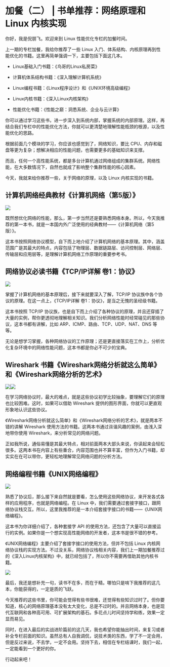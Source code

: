 # 加餐（二） | 书单推荐：网络原理和 Linux 内核实现
你好，我是倪朋飞。欢迎来到 Linux 性能优化专栏的加餐时间。

上一期的专栏加餐，我给你推荐了一些 Linux 入门、体系结构、内核原理再到性能优化的书籍。这里再简单强调一下，主要包括下面这几本。

* Linux基础入门书籍：《鸟哥的Linux私房菜》

* 计算机体系结构书籍：《深入理解计算机系统》

* Linux编程书籍：《Linux程序设计》和《UNIX环境高级编程》

* Linux内核书籍：《深入Linux内核架构》

* 性能优化书籍：《性能之巅：洞悉系统、企业与云计算》

你可以通过学习这些书，进一步深入到系统内部，掌握系统的内部原理。这样，再结合我们专栏中的性能优化方法，你就可以更清楚地理解性能瓶颈的根源，以及性能优化的思路。

根据前面几个模块的学习，你应该也感觉到了，网络知识，要比 CPU、内存和磁盘等更为复杂；想解决相应的性能问题，也需要更多的基础知识来支撑。

而且，任何一个高性能系统，都是多台计算机通过网络组成的集群系统。网络性能，在大多数情况下，自然也就成了影响整个集群性能的核心因素。

今天，我就来给你推荐一些，关于网络的原理，以及 Linux 内核实现的书籍。

## 计算机网络经典教材《计算机网络（第5版）》

![](./httpsstatic001geekbangorgresourceimagece36cef3bf15fa095140d499ba56fe4f2e36.png)

既然想优化网络的性能，那么，第一步当然还是要熟悉网络本身。所以，今天我推荐的第一本书，就是一本国内外广泛使用的经典教材——《计算机网络（第5版）》。

<!-- [[[read_end]]] -->

这本书按照网络协议模型，自下而上地介绍了计算机网络的基本原理。其中，涵盖范围广是其最大的特点，内容包括了物理层、数据链路层、访问控制层、网络层、传输层和应用层等，是理解计算机网络工作原理的重要参考书。

## 网络协议必读书籍《TCP/IP详解 卷1：协议》

![](./httpsstatic001geekbangorgresourceimage075607732b5c083e68874e0796a6ba708f56.png)

掌握了计算机网络的基本原理后，接下来就要深入了解，TCP/IP 协议族中各个协议的原理。在这一点上，《TCP/IP详解 卷1：协议》，是当之无愧的圣经级书籍。

这本书按照 TCP/IP 协议族，也是自下而上介绍了各种协议的原理，并且还穿插了大量的实例，帮你更透彻地理解相关知识。我们分析网络性能时经常碰见的那些协议，这本书都有讲解，比如 ARP、ICMP、路由、TCP、UDP、NAT、DNS 等等。

无论是想学习掌握，各种网络协议的工作原理；还是更直接落实在工作上，分析优化复杂环境中的网络性能问题，这本书都是你必不可少的宝典。

## Wireshark 书籍《Wireshark网络分析就这么简单》和《Wireshark网络分析的艺术》

![](./httpsstatic001geekbangorgresourceimagefe79feaf5c9f1b5dd8c4a1546344c67e3979.png)![](./httpsstatic001geekbangorgresourceimage27f6278f19c944ae955de49575bca3fde0f6.png)

在学习网络协议时，最大的难点，就是这些协议初学比较抽象，要理解它们的原理也比较困难。这时，如果可以借助 Wireshark 提供的图形界面，你就可以更直观形象地认识这些协议。

《Wireshark网络分析就这么简单》和《Wireshark网络分析的艺术》，就是两本不错的讲解 Wireshark 使用方法的书籍。这两本书通过诙谐风趣的案例，由浅入深地带你使用 Wireshark，来分析常见的网络问题。

正如我所说，通俗易懂是其最大特点，相对前面两本大部头来说，你读起来会轻松很多。这两本书在内容上有些重合，内容范围也并不算丰富，但作为入门书籍，却实实在在可以带你，更轻松地理解常见网络问题的分析方法。

## 网络编程书籍《UNIX网络编程》

![](./httpsstatic001geekbangorgresourceimage747e74f218f137c7a61d7cb40c117831137e.png)

熟悉了协议后，那么接下来自然就是要看，怎么使用这些网络协议，来开发各式各样的应用程序，也就是网络编程。在 Linux 中，我们需要通过套接字接口，跟网络协议栈交互。所以，这里我推荐的是一本介绍套接字接口的书籍——《UNIX网络编程》。

这本书为你详细介绍了，各种套接字 API 的使用方法，还包含了大量可以直接运行的实例。如果你是一个想实现高性能网络的开发者，这本书是很不错的参考。

《UNIX网络编程》主要介绍了套接字接口的使用方法，但并不包括 Linux 内核网络协议栈的实现方法。不过没关系，网络协议栈相关内容，我们上一期加餐推荐过的《深入Linux内核架构》中，就已经包括了，所以你不需要再借助其他内核书籍。

![](./httpsstatic001geekbangorgresourceimagee15ee1ed53283b51ed81a96b9c9d2e72d65e.png)

最后，我还是想补充一句，读书不在多，而在于精。哪怕只是啃下我推荐的这几本，你能获得的，一定是质的飞跃。

今天推荐的这些书里，你可能会觉得有些书很难，还觉得有些知识过时了。但你要知道，核心的网络原理基本没有太大变化，总是不过时的。并且网络本身，也是现代互联网和各种高可用、可扩展架构的基石。多花点儿时间坚持学和练，效果一定显而易见。

同时，在进入最后的实战进阶篇前的这几天，我也希望你能抽出时间，来复习或者补全专栏前面的知识。虽然总有人自我调侃，说技术类的东西，学了不一定会用，但是反过来说，不去学，一定不会用。坚持下去，相信在专栏结课时，我们一起，一定能看到一个更好的你。

行动起来吧！